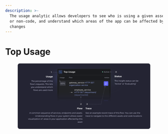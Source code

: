```yaml
---
description: >-
  The usage analytic allows developers to see who is using a given asset - code
  or non-code, and understand which areas of the app can be affected by any
  changes
---
```


# Top Usage



<figure><img src="../../.gitbook/assets/Top Usage - illustration.svg" alt=""><figcaption></figcaption></figure>
